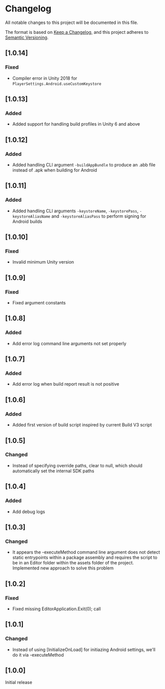 # Changelog

All notable changes to this project will be documented in this file.

The format is based on [Keep a Changelog](https://keepachangelog.com/en/1.1.0/),
and this project adheres to [Semantic Versioning](https://semver.org/spec/v2.0.0.html).

## [1.0.14]

### Fixed

- Compiler error in Unity 2018 for `PlayerSettings.Android.useCustomKeystore`

## [1.0.13]

### Added

- Added support for handling build profiles in Unity 6 and above

## [1.0.12]

### Added

- Added handling CLI argument `-buildAppBundle` to produce an .abb file instead of .apk when building for Android

## [1.0.11]

### Added

- Added handling CLI arguments `-keystoreName`, `-keystorePass`, `-keystoreAliasName` and `-keystoreAliasPass` to perform signing for Android builds

## [1.0.10]

### Fixed

- Invalid minimum Unity version

## [1.0.9]

### Fixed

- Fixed argument constants

## [1.0.8]

### Added

- Add error log command line arguments not set properly

## [1.0.7]

### Added

- Add error log when build report result is not positive

## [1.0.6]

### Added

- Added first version of build script inspired by current Build V3 script

## [1.0.5]

### Changed

- Instead of specifying override paths, clear to null, which should automatically set the internal SDK paths

## [1.0.4]

### Added

- Add debug logs

## [1.0.3]

### Changed

- It appears the -executeMethod command line argument does not detect static entrypoints within a package assembly and requires the script to be in an Editor folder within the assets folder of the project. Implemented new approach to solve this problem

## [1.0.2]

### Fixed

- Fixed missing EditorApplication.Exit(0); call

## [1.0.1]

### Changed

- Instead of using [InitializeOnLoad] for initiazing Android settings, we'll do it via -executeMethod

## [1.0.0]

Initial release